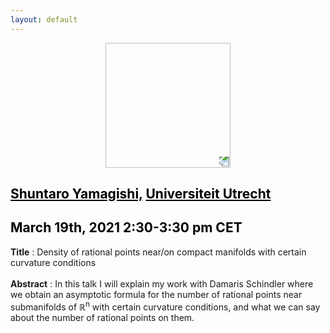 ```yaml
---
layout: default
---
```


<p align="center">
  <img width="200" height="200" style="transform: rotate(0.5turn);" src="https://upload.wikimedia.org/wikipedia/commons/1/18/Rational_points_of_bounded_height_outside_the_27_lines_on_Clebsch%27s_diagonal_cubic_surface.png">
</p>

## <a href="https://www.uu.nl/staff/mobile/SYamagishi" style="color:black">Shuntaro Yamagishi,</a> <a href="https://www.uu.nl/en/organisation/department-of-mathematics" style="color:black">Universiteit Utrecht</a>
## <c style="color:black">March 19th, 2021  2:30-3:30 pm CET</c>

<b>Title</b> : Density of rational points near/on compact manifolds with certain curvature conditions
<br>
<br>
<b>Abstract</b> : In this talk I will explain my work with Damaris Schindler where we obtain an asymptotic formula for the number of rational points near submanifolds of &#x211D;<math><sup><mi></mi><mi>n</mi></sup></math> with certain curvature conditions, and what we can say about the number of rational points on them. 
